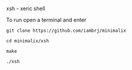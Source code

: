 xsh - xeric shell

To run open a terminal and enter

`git clone https://github.com/iambrj/minimalix`

`cd minimalix/xsh`

`make`

`./xsh`
